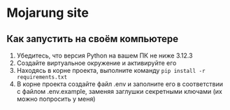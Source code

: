 # Mojarung site

## Как запустить на своём компьютере

1. Убедитесь, что версия Python на вашем ПК не ниже 3.12.3
2. Создайте виртуальное окружение и активируйте его
3. Находясь в корне проекта, выполните команду `pip install -r requirements.txt`
4. В корне проекта создайте файл .env и заполните его в соответствии с файлом .env.example, заменяя заглушки секретными ключами (их можно попросить у меня)